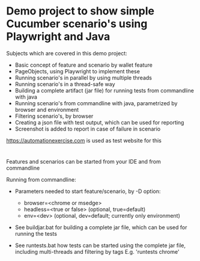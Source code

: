 # Demo project to show simple Cucumber scenario's using Playwright and Java
  
Subjects which are covered in this demo project:
- Basic concept of feature and scenario by wallet feature
- PageObjects, using Playwright to implement these 
- Running scenario's in parallel by using multiple threads
- Running scenario's in a thread-safe way
- Building a complete artifact (jar file) for running tests from commandline with java
- Running scenario's from commandline with java, parametrized by browser and environment
- Filtering scenario's, by browser
- Creating a json file with test output, which can be used for reporting
- Screenshot is added to report in case of failure in scenario


https://automationexercise.com is used as test website for this
#
Features and scenarios can be started from your IDE and from commandline

Running from commandline:

- Parameters needed to start feature/scenario, by -D option:
   - browser=\<chrome or msedge>
   - headless=\<true or false> (optional, true=default)
   - env=\<dev> (optional, dev=default; currently only environment)

- See buildjar.bat for building a complete jar file, which can be used for running the tests

- See runtests.bat how tests can be started using the complete jar file, including multi-threads and filtering by tags
  E.g. 'runtests chrome'